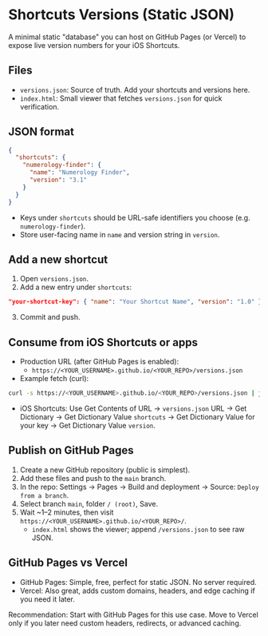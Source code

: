 # Shortcuts Versions (Static JSON)

A minimal static "database" you can host on GitHub Pages (or Vercel) to expose live version numbers for your iOS Shortcuts.

## Files
- `versions.json`: Source of truth. Add your shortcuts and versions here.
- `index.html`: Small viewer that fetches `versions.json` for quick verification.

## JSON format
```json
{
  "shortcuts": {
    "numerology-finder": {
      "name": "Numerology Finder",
      "version": "3.1"
    }
  }
}
```
- Keys under `shortcuts` should be URL-safe identifiers you choose (e.g. `numerology-finder`).
- Store user-facing name in `name` and version string in `version`.

## Add a new shortcut
1. Open `versions.json`.
2. Add a new entry under `shortcuts`:
```json
"your-shortcut-key": { "name": "Your Shortcut Name", "version": "1.0" }
```
3. Commit and push.

## Consume from iOS Shortcuts or apps
- Production URL (after GitHub Pages is enabled):
  - `https://<YOUR_USERNAME>.github.io/<YOUR_REPO>/versions.json`
- Example fetch (curl):
```bash
curl -s https://<YOUR_USERNAME>.github.io/<YOUR_REPO>/versions.json | jq .
```
- iOS Shortcuts: Use Get Contents of URL → `versions.json` URL → Get Dictionary → Get Dictionary Value `shortcuts` → Get Dictionary Value for your key → Get Dictionary Value `version`.

## Publish on GitHub Pages
1. Create a new GitHub repository (public is simplest).
2. Add these files and push to the `main` branch.
3. In the repo: Settings → Pages → Build and deployment → Source: `Deploy from a branch`.
4. Select branch `main`, folder `/ (root)`, Save.
5. Wait ~1–2 minutes, then visit `https://<YOUR_USERNAME>.github.io/<YOUR_REPO>/`.
   - `index.html` shows the viewer; append `/versions.json` to see raw JSON.

## GitHub Pages vs Vercel
- GitHub Pages: Simple, free, perfect for static JSON. No server required.
- Vercel: Also great, adds custom domains, headers, and edge caching if you need it later.

Recommendation: Start with GitHub Pages for this use case. Move to Vercel only if you later need custom headers, redirects, or advanced caching.
